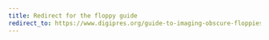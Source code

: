 ```yaml
---
title: Redirect for the floppy guide
redirect_to: https://www.digipres.org/guide-to-imaging-obscure-floppies/ 
---
```


